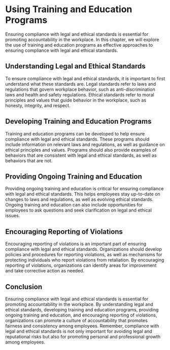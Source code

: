 Using Training and Education Programs
======================================================================================================

Ensuring compliance with legal and ethical standards is essential for promoting accountability in the workplace. In this chapter, we will explore the use of training and education programs as effective approaches to ensuring compliance with legal and ethical standards.

Understanding Legal and Ethical Standards
-----------------------------------------

To ensure compliance with legal and ethical standards, it is important to first understand what these standards are. Legal standards refer to laws and regulations that govern workplace behavior, such as anti-discrimination laws and health and safety regulations. Ethical standards refer to moral principles and values that guide behavior in the workplace, such as honesty, integrity, and respect.

Developing Training and Education Programs
------------------------------------------

Training and education programs can be developed to help ensure compliance with legal and ethical standards. These programs should include information on relevant laws and regulations, as well as guidance on ethical principles and values. Programs should also provide examples of behaviors that are consistent with legal and ethical standards, as well as behaviors that are not.

Providing Ongoing Training and Education
----------------------------------------

Providing ongoing training and education is critical for ensuring compliance with legal and ethical standards. This helps employees stay up-to-date on changes to laws and regulations, as well as evolving ethical standards. Ongoing training and education can also include opportunities for employees to ask questions and seek clarification on legal and ethical issues.

Encouraging Reporting of Violations
-----------------------------------

Encouraging reporting of violations is an important part of ensuring compliance with legal and ethical standards. Organizations should develop policies and procedures for reporting violations, as well as mechanisms for protecting individuals who report violations from retaliation. By encouraging reporting of violations, organizations can identify areas for improvement and take corrective action as needed.

Conclusion
----------

Ensuring compliance with legal and ethical standards is essential for promoting accountability in the workplace. By understanding legal and ethical standards, developing training and education programs, providing ongoing training and education, and encouraging reporting of violations, organizations can promote a culture of accountability that promotes fairness and consistency among employees. Remember, compliance with legal and ethical standards is not only important for avoiding legal and reputational risks but also for promoting personal and professional growth among employees.
